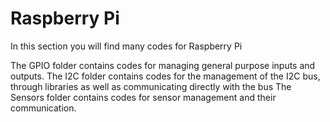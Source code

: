 # Raspberry Pi
In this section you will find many codes for Raspberry Pi

The GPIO folder contains codes for managing general purpose inputs and outputs.
The I2C folder contains codes for the management of the I2C bus, through libraries as well as communicating directly with the bus
The Sensors folder contains codes for sensor management and their communication.
